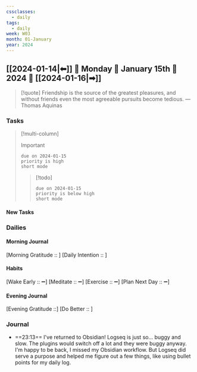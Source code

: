 ```yaml
---
cssclasses:
  - daily
tags:
  - daily
week: W03
month: 01-January
year: 2024
---
```


## [[2024-01-14|⬅]] 🔹 Monday 🔹 January 15th 🔹 2024 🔹 [[2024-01-16|➡]]

> [!quote] Friendship is the source of the greatest pleasures, and without friends even the most agreeable pursuits become tedious.
> — Thomas Aquinas

### Tasks

> [!multi-column]
> 
> > [!important]
> > ```tasks
> > due on 2024-01-15
> > priority is high
> > short mode
> > ```
> 
> > [!todo]
> > ```tasks
> > due on 2024-01-15
> > priority is below high
> > short mode
> > ```

#### New Tasks

###  Dailies

#### Morning Journal
[Morning Gratitude :: ]
[Daily Intention :: ]

#### Habits
[Wake Early :: ➖]
[Meditate :: ➖]
[Exercise :: ➖]
[Plan Next Day :: ➖]

#### Evening Journal
[Evening Gratitude ::]
[Do Better :: ]

### Journal
- ==23:13== I've returned to Obsidian! Logseq is just so... buggy and slow. The plugins would switch off a lot and they were buggy anyway. I'm happy to be back, I missed my Obsidian workflow. But Logseq did serve a purpose and helped me figure out a few things, like using bullet points for my daily log.
